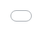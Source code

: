 ```yaml
---
layout: "empty"
---
```


<!DOCTYPE html>
<html>
<head>
    <title>ascii playground | humanbydefinition</title>
    <style>
        body, html {
            height: 100%;
            margin: 0;
            padding: 0;
            overflow: hidden;
        }
        iframe {
            position: absolute;
            top:0;
            left: 0;
            width: 100%;
            height: 100%;
            border: 0;
        }
    </style>
</head>
<body>
    <iframe src="../playground.html"></iframe>
</body>
</html>